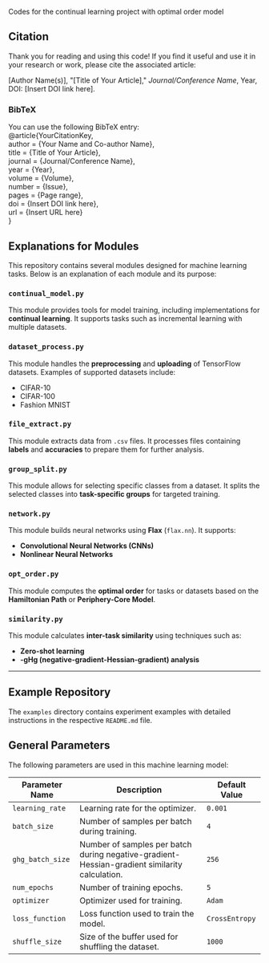 Codes for the continual learning project with optimal order model

## Citation
Thank you for reading and using this code! If you find it useful and use it in your research or work, please cite the associated article:

[Author Name(s)], "[Title of Your Article]," *Journal/Conference Name*, Year, DOI: [Insert DOI link here].

### BibTeX
You can use the following BibTeX entry: \
@article{YourCitationKey, \
  author    = {Your Name and Co-author Name}, \
  title     = {Title of Your Article}, \
  journal   = {Journal/Conference Name}, \
  year      = {Year}, \
  volume    = {Volume}, \
  number    = {Issue}, \
  pages     = {Page range}, \
  doi       = {Insert DOI link here}, \
  url       = {Insert URL here} \
}

## Explanations for Modules

This repository contains several modules designed for machine learning tasks. Below is an explanation of each module and its purpose:

### `continual_model.py`
This module provides tools for model training, including implementations for **continual learning**. It supports tasks such as incremental learning with multiple datasets.

### `dataset_process.py`
This module handles the **preprocessing** and **uploading** of TensorFlow datasets. Examples of supported datasets include:
- CIFAR-10
- CIFAR-100
- Fashion MNIST

### `file_extract.py`
This module extracts data from `.csv` files. It processes files containing **labels** and **accuracies** to prepare them for further analysis.

### `group_split.py`
This module allows for selecting specific classes from a dataset. It splits the selected classes into **task-specific groups** for targeted training.

### `network.py`
This module builds neural networks using **Flax** (`flax.nn`). It supports:
- **Convolutional Neural Networks (CNNs)**
- **Nonlinear Neural Networks**

### `opt_order.py`
This module computes the **optimal order** for tasks or datasets based on the **Hamiltonian Path** or **Periphery-Core Model**.

### `similarity.py`
This module calculates **inter-task similarity** using techniques such as:
- **Zero-shot learning**
- **-gHg (negative-gradient-Hessian-gradient) analysis**

---

## Example Repository
The `examples` directory contains experiment examples with detailed instructions in the respective `README.md` file.

## General Parameters

The following parameters are used in this machine learning model:

| Parameter Name     | Description                                   | Default Value |
|--------------------|-----------------------------------------------|---------------|
| `learning_rate`    | Learning rate for the optimizer.             | `0.001`       |
| `batch_size`       | Number of samples per batch during training. | `4`        |
| `ghg_batch_size`       | Number of samples per batch during negative-gradient-Hessian-gradient  similarity calculation. | `256`        |
| `num_epochs`       | Number of training epochs.                   | `5`         |
| `optimizer`        | Optimizer used for training.                 | `Adam`        |
| `loss_function`    | Loss function used to train the model.       | `CrossEntropy`|
| `shuffle_size`     | Size of the buffer used for shuffling the dataset.| `1000`       |

